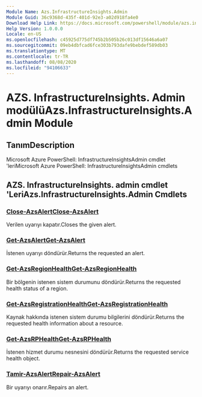 ```yaml
---
Module Name: Azs.InfrastructureInsights.Admin
Module Guid: 36c9368d-435f-401d-92e3-a02d918fa4e0
Download Help Link: https://docs.microsoft.com/powershell/module/azs.infrastructureinsights.admin
Help Version: 1.0.0.0
Locale: en-US
ms.openlocfilehash: c45925d775df745b2b505b26c013df15646a6a07
ms.sourcegitcommit: 09eb4dbfcad6fce303b793dafe9bebdef589db03
ms.translationtype: MT
ms.contentlocale: tr-TR
ms.lasthandoff: 08/08/2020
ms.locfileid: "94106633"
---
```

# <span data-ttu-id="fa9f5-101">AZS. InfrastructureInsights. Admin modülü</span><span class="sxs-lookup"><span data-stu-id="fa9f5-101">Azs.InfrastructureInsights.Admin Module</span></span>
## <span data-ttu-id="fa9f5-102">Tanım</span><span class="sxs-lookup"><span data-stu-id="fa9f5-102">Description</span></span>
<span data-ttu-id="fa9f5-103">Microsoft Azure PowerShell: InfrastructureInsightsAdmin cmdlet 'leri</span><span class="sxs-lookup"><span data-stu-id="fa9f5-103">Microsoft Azure PowerShell: InfrastructureInsightsAdmin cmdlets</span></span>

## <span data-ttu-id="fa9f5-104">AZS. InfrastructureInsights. admin cmdlet 'Leri</span><span class="sxs-lookup"><span data-stu-id="fa9f5-104">Azs.InfrastructureInsights.Admin Cmdlets</span></span>
### [<span data-ttu-id="fa9f5-105">Close-AzsAlert</span><span class="sxs-lookup"><span data-stu-id="fa9f5-105">Close-AzsAlert</span></span>](Close-AzsAlert.md)
<span data-ttu-id="fa9f5-106">Verilen uyarıyı kapatır.</span><span class="sxs-lookup"><span data-stu-id="fa9f5-106">Closes the given alert.</span></span>

### [<span data-ttu-id="fa9f5-107">Get-AzsAlert</span><span class="sxs-lookup"><span data-stu-id="fa9f5-107">Get-AzsAlert</span></span>](Get-AzsAlert.md)
<span data-ttu-id="fa9f5-108">İstenen uyarıyı döndürür.</span><span class="sxs-lookup"><span data-stu-id="fa9f5-108">Returns the requested an alert.</span></span>

### [<span data-ttu-id="fa9f5-109">Get-AzsRegionHealth</span><span class="sxs-lookup"><span data-stu-id="fa9f5-109">Get-AzsRegionHealth</span></span>](Get-AzsRegionHealth.md)
<span data-ttu-id="fa9f5-110">Bir bölgenin istenen sistem durumunu döndürür.</span><span class="sxs-lookup"><span data-stu-id="fa9f5-110">Returns the requested health status of a region.</span></span>

### [<span data-ttu-id="fa9f5-111">Get-AzsRegistrationHealth</span><span class="sxs-lookup"><span data-stu-id="fa9f5-111">Get-AzsRegistrationHealth</span></span>](Get-AzsRegistrationHealth.md)
<span data-ttu-id="fa9f5-112">Kaynak hakkında istenen sistem durumu bilgilerini döndürür.</span><span class="sxs-lookup"><span data-stu-id="fa9f5-112">Returns the requested health information about a resource.</span></span>

### [<span data-ttu-id="fa9f5-113">Get-AzsRPHealth</span><span class="sxs-lookup"><span data-stu-id="fa9f5-113">Get-AzsRPHealth</span></span>](Get-AzsRPHealth.md)
<span data-ttu-id="fa9f5-114">İstenen hizmet durumu nesnesini döndürür.</span><span class="sxs-lookup"><span data-stu-id="fa9f5-114">Returns the requested service health object.</span></span>

### [<span data-ttu-id="fa9f5-115">Tamir-AzsAlert</span><span class="sxs-lookup"><span data-stu-id="fa9f5-115">Repair-AzsAlert</span></span>](Repair-AzsAlert.md)
<span data-ttu-id="fa9f5-116">Bir uyarıyı onarır.</span><span class="sxs-lookup"><span data-stu-id="fa9f5-116">Repairs an alert.</span></span>

